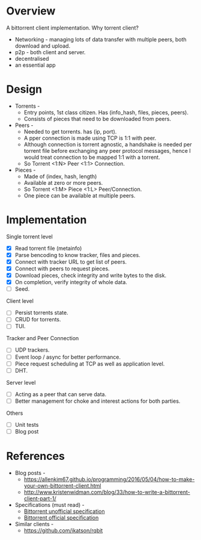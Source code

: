 # Overview
A bittorrent client implementation. Why torrent client? 
- Networking - managing lots of data transfer with multiple peers, both download and upload.
- p2p - both client and server.
- decentralised
- an essential app

# Design
- Torrents -
  - Entry points, 1st class citizen. Has (info_hash, files, pieces, peers).
  - Consists of pieces that need to be downloaded from peers.
- Peers -
  - Needed to get torrents. has (ip, port).
  - A pper connection is made using TCP is 1:1 with peer.
  - Although connection is torrent agnostic, a handshake is needed per torrent file before exchanging any peer protocol messages, hence I would treat connection to be mapped 1:1 with a torrent.
  - So Torrent <1:N> Peer <1:1> Connection.
- Pieces -
  - Made of (index, hash, length)
  - Available at zero or more peers.
  - So Torrent <1:M> Piece <1:L> Peer/Connection.
  - One piece can be available at multiple peers.

# Implementation
Single torrent level
- [x] Read torrent file (metainfo)
- [x] Parse bencoding to know tracker, files and pieces.
- [x] Connect with tracker URL to get list of peers.
- [x] Connect with peers to request pieces.
- [x] Download pieces, check integrity and write bytes to the disk.
- [x] On completion, verify integrity of whole data.
- [ ] Seed.

Client level
- [ ] Persist torrents state.
- [ ] CRUD for torrents.
- [ ] TUI.

Tracker and Peer Connection
- [ ] UDP trackers.
- [ ] Event loop / async for better performance.
- [ ] Piece request scheduling at TCP as well as application level.
- [ ] DHT.

Server level
- [ ] Acting as a peer that can serve data.
- [ ] Better management for choke and interest actions for both parties.

Others
- [ ] Unit tests
- [ ] Blog post

# References
- Blog posts -
  - https://allenkim67.github.io/programming/2016/05/04/how-to-make-your-own-bittorrent-client.html
  - http://www.kristenwidman.com/blog/33/how-to-write-a-bittorrent-client-part-1/
- Specifications (must read) -
  - [Bittorrent unofficial specification](https://wiki.theory.org/BitTorrentSpecification#Identification)
  - [Bittorrent official specification](http://bittorrent.org/beps/bep_0003.html)
- Similar clients -
  - https://github.com/ikatson/rqbit
